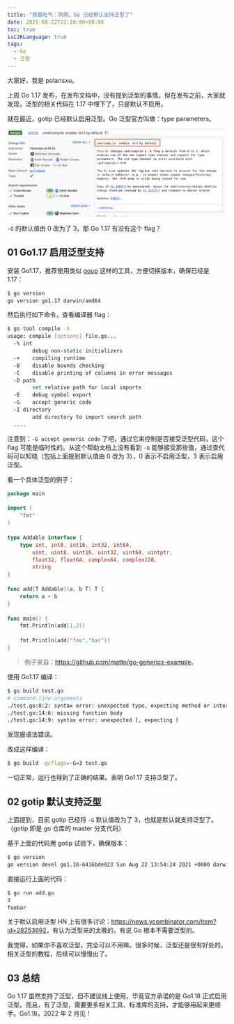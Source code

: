 ```yaml
---
title: "扬眉吐气：刚刚，Go 已经默认支持泛型了"
date: 2021-08-22T22:10:00+08:00
toc: true
isCJKLanguage: true
tags: 
  - Go
  - 泛型
---
```


大家好，我是 polarisxu。

上周 Go 1.17 发布，在发布文档中，没有提到泛型的事情。但在发布之前，大家就发现，泛型的相关代码在 1.17 中埋下了，只是默认不启用。

就在最近，gotip 已经默认启用泛型。Go 泛型官方叫做：type parameters。

![](imgs/go-generic01.png)

`-G` 的默认值由 0 改为了 3，那 Go 1.17 有没有这个 flag？

## 01 Go1.17 启用泛型支持

安装 Go1.17，推荐使用类似 [goup](https://mp.weixin.qq.com/s/yTblk9Js1Zcq5aWVcYGjOA) 这样的工具，方便切换版本，确保已经是 1.17：

```bash
$ go version
go version go1.17 darwin/amd64
```

然后执行如下命令，查看编译器 flag：

```bash
$ go tool compile -h
usage: compile [options] file.go...
  -% int
    	debug non-static initializers
  -+	compiling runtime
  -B	disable bounds checking
  -C	disable printing of columns in error messages
  -D path
    	set relative path for local imports
  -E	debug symbol export
  -G	accept generic code
  -I directory
    	add directory to import search path
  ....
```

注意到：`-G	accept generic code` 了吧，通过它来控制是否接受泛型代码，这个 flag 可能是临时性的。从这个帮助文档上没有看到 `-G` 能够接受那些值，通过查代码可以知晓（包括上面提到默认值由 0 改为 3），0 表示不启用泛型，3 表示启用泛型。

看一个具体泛型的例子：

```go
package main

import (
    "fmt"
)

type Addable interface {
	type int, int8, int16, int32, int64,
		uint, uint8, uint16, uint32, uint64, uintptr,
		float32, float64, complex64, complex128,
		string
}

func add[T Addable](a, b T) T {
    return a + b
}

func main() {
    fmt.Println(add(1,2))

    fmt.Println(add("foo","bar"))
}
```

> 例子来自：<https://github.com/mattn/go-generics-example>。

使用 Go1.17 编译：

```bash
$ go build test.go
# command-line-arguments
./test.go:8:2: syntax error: unexpected type, expecting method or interface name
./test.go:14:6: missing function body
./test.go:14:9: syntax error: unexpected [, expecting (
```

发现报语法错误。

改成这样编译：

```bash
$ go build -gcflags=-G=3 test.go
```

一切正常，运行也得到了正确的结果。表明 Go1.17 支持泛型了。

## 02 gotip 默认支持泛型

上面提到，目前 gotip 已经将 `-G` 默认值改为了 3，也就是默认就支持泛型了。（gotip 即是 go 仓库的 master 分支代码）

基于上面的代码用 gotip 试验下，确保版本：

```bash
$ go version
go version devel go1.18-6416bde023 Sun Aug 22 13:54:24 2021 +0000 darwin/amd64
```

直接运行上面的代码：

```bash
$ go run add.go
3
foobar
```

关于默认启用泛型 HN 上有很多讨论：<https://news.ycombinator.com/item?id=28253692>，有认为泛型来的太晚的，有说 Go 根本不需要泛型的。

我觉得，如果你不喜欢泛型，完全可以不用嘛。很多时候，泛型还是很有好处的。相关泛型的教程，后续可以慢慢出了。

## 03 总结

Go 1.17 虽然支持了泛型，但不建议线上使用，毕竟官方承诺的是 Go1.18 正式启用泛型。而且，有了泛型，需要更多相关工具、标准库的支持，才能够用起来更顺手。Go1.18，2022 年 2 月见！
